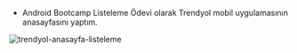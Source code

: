 * Android Bootcamp Listeleme Ödevi olarak Trendyol mobil uygulamasının anasayfasını yaptım.


![trendyol-anasayfa-listeleme](https://user-images.githubusercontent.com/97883562/155741768-95a2ed51-366e-435d-a075-c6a86fae1fa4.gif)
